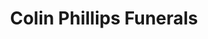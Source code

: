 ---
title: "Colin Phillips Funerals"
url: /cardigan-aberteifi/colin-phillips-funerals/
shop: funeral directors
---